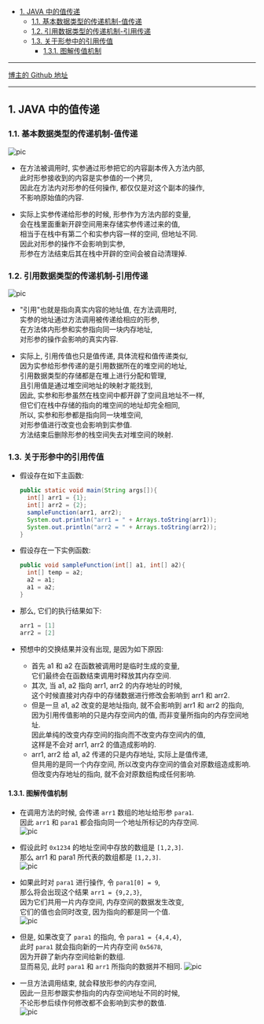 <!-- TOC -->

- [1. JAVA 中的值传递](#1-java-中的值传递)
  - [1.1. 基本数据类型的传递机制-值传递](#11-基本数据类型的传递机制-值传递)
  - [1.2. 引用数据类型的传递机制-引用传递](#12-引用数据类型的传递机制-引用传递)
  - [1.3. 关于形参中的引用传值](#13-关于形参中的引用传值)
    - [1.3.1. 图解传值机制](#131-图解传值机制)

<!-- /TOC -->

****
[博主的 Github 地址](https://github.com/leon9dragon)
****

## 1. JAVA 中的值传递

### 1.1. 基本数据类型的传递机制-值传递
![pic](../../99.images/2021-04-05-00-53-41.png)

- 在方法被调用时, 实参通过形参把它的内容副本传入方法内部,  
此时形参接收到的内容是实参值的一个拷贝,  
因此在方法内对形参的任何操作, 都仅仅是对这个副本的操作,  
不影响原始值的内容.

- 实际上实参传递给形参的时候, 形参作为方法内部的变量,  
  会在栈里面重新开辟空间用来存储实参传递过来的值,  
  相当于在栈中有第二个和实参内容一样的空间, 但地址不同.  
  因此对形参的操作不会影响到实参,  
  形参在方法结束后其在栈中开辟的空间会被自动清理掉.

### 1.2. 引用数据类型的传递机制-引用传递
![pic](../../99.images/2021-04-05-00-54-01.png)

- "引用"也就是指向真实内容的地址值, 在方法调用时,  
  实参的地址通过方法调用被传递给相应的形参,  
  在方法体内形参和实参指向同一块内存地址,  
  对形参的操作会影响的真实内容. 

- 实际上, 引用传值也只是值传递, 具体流程和值传递类似,  
  因为实参给形参传递的是引用数据所在的堆空间的地址,  
  引用数据类型的存储都是在堆上进行分配和管理,  
  且引用值是通过堆空间地址的映射才能找到,  
  因此, 实参和形参虽然在栈空间中都开辟了空间且地址不一样,  
  但它们在栈中存储的指向的堆空间的地址却完全相同,  
  所以, 实参和形参都是指向同一块堆空间,  
  对形参值进行改变也会影响到实参值.  
  方法结束后删除形参的栈空间失去对堆空间的映射.

### 1.3. 关于形参中的引用传值
- 假设存在如下主函数:  
  ```java
  public static void main(String args[]){
    int[] arr1 = {1};
    int[] arr2 = {2};
    sampleFunction(arr1, arr2);
    System.out.println("arr1 = " + Arrays.toString(arr1));
    System.out.println("arr2 = " + Arrays.toString(arr2));
  }
  ```

- 假设存在一下实例函数:  
  ```java
  public void sampleFunction(int[] a1, int[] a2){
    int[] temp = a2;
    a2 = a1;
    a1 = a2;
  }
  ```

- 那么, 它们的执行结果如下:  
  ```java
  arr1 = [1]
  arr2 = [2]
  ```

- 预想中的交换结果并没有出现, 是因为如下原因:  
  - 首先 a1 和 a2 在函数被调用时是临时生成的变量,  
    它们最终会在函数结束调用时释放其内存空间.
  - 其次, 当 a1, a2 指向 arr1, arr2 的内存地址的时候,  
    这个时候直接对内存中的存储数据进行修改会影响到 arr1 和 arr2.
  - 但是一旦 a1, a2 改变的是地址指向, 就不会影响到 arr1 和 arr2 的指向,  
    因为引用传值影响的只是内存空间内的值, 而非变量所指向的内存空间地址.  
    因此单纯的改变内存空间的指向而不改变内存空间内的值,  
    这样是不会对 arr1, arr2 的值造成影响的.  
  - arr1, arr2 给 a1, a2 传递的只是内存地址, 实际上是值传递,  
    但共用的是同一个内存空间, 所以改变内存空间的值会对原数组造成影响.  
    但改变内存地址的指向, 就不会对原数组构成任何影响.

#### 1.3.1. 图解传值机制
- 在调用方法的时候, 会传递 `arr1` 数组的地址给形参 `para1`.  
  因此 `arr1` 和 `para1` 都会指向同一个地址所标记的内存空间.    
  ![pic](../99.images/2020-10-24-19-03-38.png)

- 假设此时 `0x1234` 的地址空间中存放的数组是 `[1,2,3]`.  
  那么 arr1 和 para1 所代表的数组都是 `[1,2,3]`.  
  ![pic](../99.images/2020-10-24-19-08-55.png)

- 如果此时对 `para1` 进行操作, 令 `para1[0] = 9`,  
  那么将会出现这个结果 `arr1 = {9,2,3}`,  
  因为它们共用一片内存空间, 内存空间的数据发生改变,  
  它们的值也会同时改变, 因为指向的都是同一个值.  
  ![pic](../99.images/2020-10-24-19-16-02.png)


- 但是, 如果改变了 `para1` 的指向, 令 `para1 = {4,4,4}`,  
  此时 `para1` 就会指向新的一片内存空间 `0x5678`,  
  因为开辟了新内存空间给新的数组.  
  显而易见, 此时 `para1` 和 `arr1` 所指向的数据并不相同.
  ![pic](../99.images/2020-10-24-19-17-53.png)

- 一旦方法调用结束, 就会释放形参的内存空间,  
  因此一旦形参跟实参指向的内存空间地址不同的时候,  
  不论形参后续作何修改都不会影响到实参的数值.  
  ![pic](../99.images/2020-10-24-19-25-02.png)
